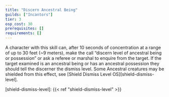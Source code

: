 ```yaml
---
title: "Discern Ancestral Being"
guilds: ["Incantors"]
tier: 3
osp_cost: 30
prerequisites: []
requirements: []
---
```

A character with this skill can, after 10 seconds of concentration at a range of up to 30 feet (~9 meters), make the call “discern level of ancestral being or possession” or ask a referee or marshal to enquire from the target. If the target examined is an ancestral being or has an ancestral possession they should tell the discerner the dismiss level. Some Ancestral creatures may be shielded from this effect, see [Shield Dismiss Level OS][shield-dismiss-level].

[shield-dismiss-level]: {{< ref "shield-dismiss-level" >}}